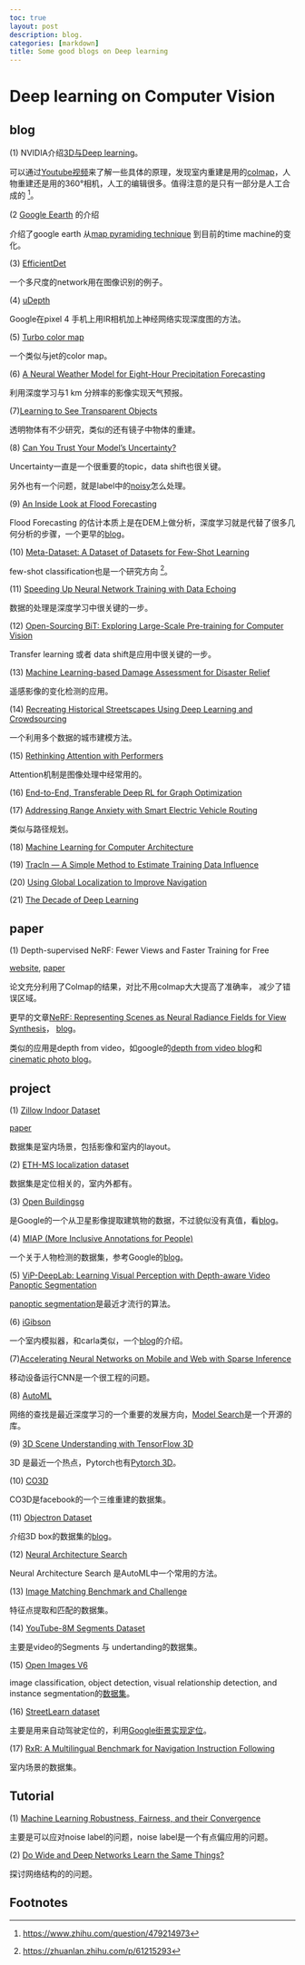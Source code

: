 ```yaml
---
toc: true
layout: post
description: blog.
categories: [markdown]
title: Some good blogs on Deep learning
---
```

# Deep learning on Computer Vision

## blog

(1)  NVIDIA介绍[3D与Deep learning](https://blogs.nvidia.com/blog/2021/08/11/omniverse-making-of-gtc/?ncid=so-yout-405983#cid=sigg21_so-yout_en-us)。

可以通过[Youtube视频](https://www.youtube.com/watch?v=1qhqZ9ECm70)来了解一些具体的原理，发现室内重建是用的[colmap](https://colmap.github.io/)，人物重建还是用的360°相机，人工的编辑很多。值得注意的是只有一部分是人工合成的 [^1]。

(2 [Google Eearth](https://ai.googleblog.com/2019/06/an-inside-look-at-google-earth-timelapse.html) 的介绍

介绍了google earth 从[map pyramiding technique](https://googleblog.blogspot.com/2004/09/journey-may-be-reward-but-so-is.html) 到目前的time machine的变化。

(3) [EfficientDet](http://ai.googleblog.com/2020/04/efficientdet-towards-scalable-and.html)

一个多尺度的network用在图像识别的例子。

(4) [uDepth](http://ai.googleblog.com/2020/04/udepth-real-time-3d-depth-sensing-on.html)

Google在pixel 4 手机上用IR相机加上神经网络实现深度图的方法。

(5) [Turbo color map](http://ai.googleblog.com/2019/08/turbo-improved-rainbow-colormap-for.html)

一个类似与jet的color map。

(6) [A Neural Weather Model for Eight-Hour Precipitation Forecasting](http://ai.googleblog.com/2020/03/a-neural-weather-model-for-eight-hour.html)

利用深度学习与1 km 分辨率的影像实现天气预报。

(7)[Learning to See Transparent Objects](http://ai.googleblog.com/2020/02/learning-to-see-transparent-objects.html)

透明物体有不少研究，类似的还有镜子中物体的重建。

(8) [Can You Trust Your Model’s Uncertainty?](http://ai.googleblog.com/2020/01/can-you-trust-your-models-uncertainty.html)

Uncertainty一直是一个很重要的topic，data shift也很关键。

另外也有一个问题，就是label中的[noisy](https://ai.googleblog.com/2020/08/understanding-deep-learning-on.html)怎么处理。

(9) [An Inside Look at Flood Forecasting](http://ai.googleblog.com/2019/09/an-inside-look-at-flood-forecasting.html)

Flood Forecasting 的估计本质上是在DEM上做分析，深度学习就是代替了很多几何分析的步骤，一个更早的[blog](https://ai.googleblog.com/2020/09/the-technology-behind-our-recent.html)。

(10) [Meta-Dataset: A Dataset of Datasets for Few-Shot Learning](http://ai.googleblog.com/2020/05/announcing-meta-dataset-dataset-of.html)

few-shot classification也是一个研究方向 [^2]。

(11) [Speeding Up Neural Network Training with Data Echoing](http://ai.googleblog.com/2020/05/speeding-up-neural-network-training.html)

数据的处理是深度学习中很关键的一步。

(12) [Open-Sourcing BiT: Exploring Large-Scale Pre-training for Computer Vision](http://ai.googleblog.com/2020/05/open-sourcing-bit-exploring-large-scale.html)

Transfer learning 或者 data shift是应用中很关键的一步。

(13) [Machine Learning-based Damage Assessment for Disaster Relief](http://ai.googleblog.com/2020/06/machine-learning-based-damage.html)

遥感影像的变化检测的应用。

(14) [Recreating Historical Streetscapes Using Deep Learning and Crowdsourcing](http://ai.googleblog.com/2020/10/recreating-historical-streetscapes.html)

一个利用多个数据的城市建模方法。

(15) [Rethinking Attention with Performers](http://ai.googleblog.com/2020/10/rethinking-attention-with-performers.html)

Attention机制是图像处理中经常用的。

(16) [End-to-End, Transferable Deep RL for Graph Optimization](http://ai.googleblog.com/2020/12/end-to-end-transferable-deep-rl-for.html)



(17) [Addressing Range Anxiety with Smart Electric Vehicle Routing](http://ai.googleblog.com/2021/01/addressing-range-anxiety-with-smart.html)

类似与路径规划。

(18) [Machine Learning for Computer Architecture](http://ai.googleblog.com/2021/02/machine-learning-for-computer.html)



(19) [TracIn — A Simple Method to Estimate Training Data Influence](http://ai.googleblog.com/2021/02/tracin-simple-method-to-estimate.html)



(20) [Using Global Localization to Improve Navigation](http://ai.googleblog.com/2019/02/using-global-localization-to-improve.html)

(21) [The Decade of Deep Learning](https://bmk.sh/2019/12/31/The-Decade-of-Deep-Learning/)



## paper

(1) Depth-supervised NeRF: Fewer Views and Faster Training for Free

[website](https://www.cs.cmu.edu/~dsnerf/), [paper](https://arxiv.org/abs/2107.02791)

论文充分利用了Colmap的结果，对比不用colmap大大提高了准确率， 减少了错误区域。

更早的文章[NeRF: Representing Scenes as Neural Radiance Fields for View Synthesis](https://www.matthewtancik.com/nerf)， [blog](https://dellaert.github.io/NeRF/)。

类似的应用是depth from video，如google的[depth from video blog](https://ai.googleblog.com/2019/05/moving-camera-moving-people-deep.html)和[cinematic photo blog](https://ai.googleblog.com/2021/02/the-technology-behind-cinematic-photos.html)。

## project

(1) [Zillow Indoor Dataset](https://github.com/zillow/zind)

[paper](https://openaccess.thecvf.com/content/CVPR2021/papers/Cruz_Zillow_Indoor_Dataset_Annotated_Floor_Plans_With_360deg_Panoramas_and_CVPR_2021_paper.pdf)

数据集是室内场景，包括影像和室内的layout。

(2) [ETH-MS localization dataset](https://github.com/cvg/visloc-iccv2021)

数据集是定位相关的，室内外都有。

(3) [Open Buildingsg](https://sites.research.google/open-buildings/#dataformat)

是Google的一个从卫星影像提取建筑物的数据，不过貌似没有真值，看[blog](https://ai.googleblog.com/2021/07/mapping-africas-buildings-with.html)。

(4) [MIAP (More Inclusive Annotations for People)](https://storage.googleapis.com/openimages/web/extended.html)

一个关于人物检测的数据集，参考Google的[blog](https://ai.googleblog.com/2021/06/a-step-toward-more-inclusive-people.html)。

(5) [ViP-DeepLab: Learning Visual Perception with Depth-aware Video Panoptic Segmentation](https://arxiv.org/abs/2012.05258)

[panoptic segmentation](https://ai.googleblog.com/2021/04/holistic-video-scene-understanding-with.html)是最近才流行的算法。

(6) [iGibson](http://svl.stanford.edu/igibson/)

一个室内模拟器，和carla类似，一个[blog](https://ai.googleblog.com/2021/04/presenting-igibson-challenge-on.html)的介绍。

(7)[Accelerating Neural Networks on Mobile and Web with Sparse Inference](http://ai.googleblog.com/2021/03/accelerating-neural-networks-on-mobile.html)

移动设备运行CNN是一个很工程的问题。

(8) [AutoML](https://ai.googleblog.com/2021/02/introducing-model-search-open-source.html) 

网络的查找是最近深度学习的一个重要的发展方向，[Model Search](https://github.com/google/model_search)是一个开源的库。

(9) [3D Scene Understanding with TensorFlow 3D](http://ai.googleblog.com/2021/02/3d-scene-understanding-with-tensorflow.html)

3D 是最近一个热点，Pytorch也有[Pytorch 3D](https://github.com/facebookresearch/pytorch3d)。

(10) [CO3D](https://ai.facebook.com/blog/common-objects-in-3d-dataset-for-3d-reconstruction/)

CO3D是facebook的一个三维重建的数据集。

(11) [Objectron Dataset](https://github.com/google-research-datasets/Objectron)

介绍3D box的数据集的[blog](https://ai.googleblog.com/2020/11/announcing-objectron-dataset.html)。

(12) [Neural Architecture Search](http://ai.googleblog.com/2020/06/spinenet-novel-architecture-for-object.html)

Neural Architecture Search 是AutoML中一个常用的方法。

(13)  [Image Matching Benchmark and Challenge](http://ai.googleblog.com/2020/04/announcing-2020-image-matching.html)

特征点提取和匹配的数据集。

(14) [YouTube-8M Segments Dataset](http://ai.googleblog.com/2019/06/announcing-youtube-8m-segments-dataset.html)

主要是video的Segments 与 undertanding的数据集。

(15) [Open Images V6](http://ai.googleblog.com/2020/02/open-images-v6-now-featuring-localized.html)

 image classification, object detection, visual relationship detection, and instance segmentation的[数据集](https://storage.googleapis.com/openimages/web/factsfigures.html)。

(16) [StreetLearn dataset](https://ai.googleblog.com/2020/02/enhancing-research-communitys-access-to.html)

主要是用来自动驾驶定位的，利用[Google街景实现定位](https://sites.google.com/view/streetlearn/)。

(17) [RxR: A Multilingual Benchmark for Navigation Instruction Following](http://ai.googleblog.com/2021/01/rxr-multilingual-benchmark-for.html)

室内场景的数据集。



## Tutorial

(1) [Machine Learning Robustness, Fairness, and their Convergence](https://kdd21tutorial-robust-fair-learning.github.io/)

主要是可以应对noise label的问题，noise label是一个有点偏应用的问题。

(2) [Do Wide and Deep Networks Learn the Same Things?](http://ai.googleblog.com/2021/05/do-wide-and-deep-networks-learn-same.html)

探讨网络结构的的问题。

## Footnotes

[^1]: https://www.zhihu.com/question/479214973
[^2]: https://zhuanlan.zhihu.com/p/61215293